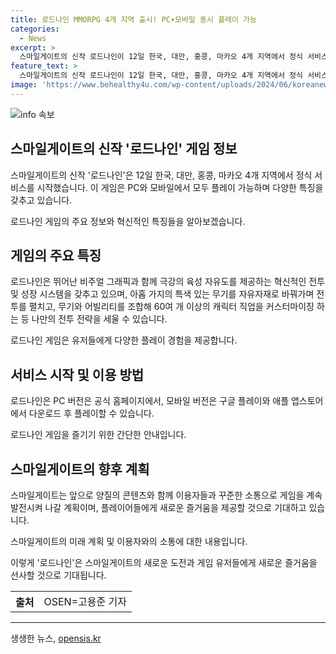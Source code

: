 ```yaml
---
title: 로드나인 MMORPG 4개 지역 출시! PC∙모바일 동시 플레이 가능
categories:
  - News
excerpt: >
  스마일게이트의 신작 로드나인이 12일 한국, 대만, 홍콩, 마카오 4개 지역에서 정식 서비스를 시작했다. 이 게임은 PC와 모바일에서 플레이 가능하며, 뛰어난 비주얼 그래픽과 육성 자유도를 제공하는 혁신적인 전투 및 성장 시스템이 특징이다. 또한, 이용자들의 기대감을 높이기 위해 적극적인 소통과 서비스를 제공하고 있다. 이사 한재영은 로드나인으로 MMORPG 이용자들에게 새로운 즐거움을 전달할 것이라며, 최선을 다해 양질의 콘텐츠를 제공하여 오랫동안 사랑받는 게임이 되도록 노력하겠다고 전했다.
feature_text: >
  스마일게이트의 신작 로드나인이 12일 한국, 대만, 홍콩, 마카오 4개 지역에서 정식 서비스를 시작했다. 이 게임은 PC와 모바일에서 플레이 가능하며, 뛰어난 비주얼 그래픽과 육성 자유도를 제공하는 혁신적인 전투 및 성장 시스템이 특징이다. 또한, 이용자들의 기대감을 높이기 위해 적극적인 소통과 서비스를 제공하고 있다. 이사 한재영은 로드나인으로 MMORPG 이용자들에게 새로운 즐거움을 전달할 것이라며, 최선을 다해 양질의 콘텐츠를 제공하여 오랫동안 사랑받는 게임이 되도록 노력하겠다고 전했다.
image: 'https://www.behealthy4u.com/wp-content/uploads/2024/06/koreanews.jpg'
---
```


<p><img src="https://www.behealthy4u.com/wp-content/uploads/2024/06/koreanews.jpg" alt="info 속보" /></p>

<h2 data-ke-size="size26">스마일게이트의 신작 '로드나인' 게임 정보</h2>

<p>스마일게이트의 신작 '로드나인'은 12일 한국, 대만, 홍콩, 마카오 4개 지역에서 정식 서비스를 시작했습니다. 이 게임은 PC와 모바일에서 모두 플레이 가능하며 다양한 특징을 갖추고 있습니다.</p>

<p data-ke-size="size16">로드나인 게임의 주요 정보와 혁신적인 특징들을 알아보겠습니다.</p>

<h2 data-ke-size="size21">게임의 주요 특징</h2>

<p>로드나인은 뛰어난 비주얼 그래픽과 함께 극강의 육성 자유도를 제공하는 혁신적인 전투 및 성장 시스템을 갖추고 있으며, 아홉 가지의 특색 있는 무기를 자유자재로 바꿔가며 전투를 펼치고, 무기와 어빌리티를 조합해 60여 개 이상의 캐릭터 직업을 커스터마이징 하는 등 나만의 전투 전략을 세울 수 있습니다.</p>

<p data-ke-size="size16">로드나인 게임은 유저들에게 다양한 플레이 경험을 제공합니다.</p>

<h2 data-ke-size="size21">서비스 시작 및 이용 방법</h2>

<p>로드나인은 PC 버전은 공식 홈페이지에서, 모바일 버전은 구글 플레이와 애플 앱스토어에서 다운로드 후 플레이할 수 있습니다.</p>

<p data-ke-size="size16">로드나인 게임을 즐기기 위한 간단한 안내입니다.</p>

<h2 data-ke-size="size21">스마일게이트의 향후 계획</h2>

<p>스마일게이트는 앞으로 양질의 콘텐츠와 함께 이용자들과 꾸준한 소통으로 게임을 계속 발전시켜 나갈 계획이며, 플레이어들에게 새로운 즐거움을 제공할 것으로 기대하고 있습니다.</p>

<p data-ke-size="size16">스마일게이트의 미래 계획 및 이용자와의 소통에 대한 내용입니다.</p>

<p>이렇게 '로드나인'은 스마일게이트의 새로운 도전과 게임 유저들에게 새로운 즐거움을 선사할 것으로 기대됩니다.</p>

<table>
    <tr>
        <th>출처</th>
        <td>OSEN=고용준 기자</td>
    </tr>
</table>

<p><hr></p>
생생한 뉴스, <a href="https://opensis.kr" rel="dofollow">opensis.kr</a>


